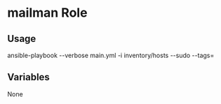 # mailman Role

## Usage

ansible-playbook --verbose main.yml -i inventory/hosts --sudo --tags=

## Variables

None

